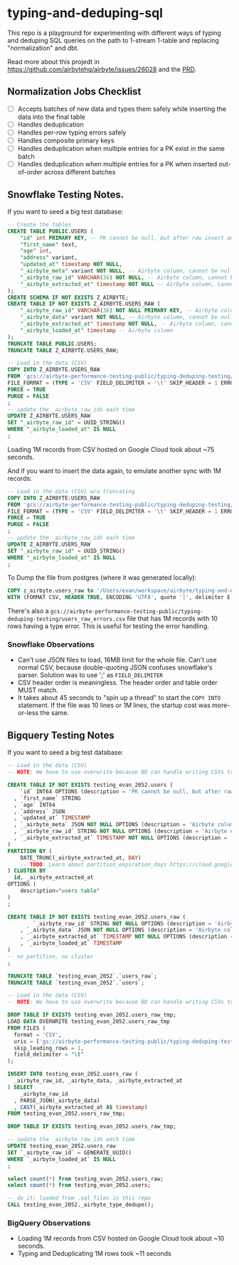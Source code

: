 # typing-and-deduping-sql

This repo is a playground for experimenting with different ways of typing and deduping SQL queries on the path to 1-stream 1-table and replacing "normalization" and dbt.

Read more about this projedt in https://github.com/airbytehq/airbyte/issues/26028 and the [PRD](https://docs.google.com/document/d/126SLzFLMS2QYXHAItx1cn03aj0HMuuDlajlUAVFtSIM/edit).

## Normalization Jobs Checklist

- [ ] Accepts batches of new data and types them safely while inserting the data into the final table
- [ ] Handles deduplication
- [ ] Handles per-row typing errors safely
- [ ] Handles composite primary keys
- [ ] Handles deduplication when multiple entries for a PK exist in the same batch
- [ ] Handles deduplication when multiple entries for a PK when inserted out-of-order across different batches

## Snowflake Testing Notes.

If you want to seed a big test database:

```sql
-- Create the tables
CREATE TABLE PUBLIC.USERS (
    "id" int PRIMARY KEY, -- PK cannot be null, but after raw insert and before typing, row will be null
    "first_name" text,
    "age" int,
    "address" variant,
    "updated_at" timestamp NOT NULL,
    "_airbyte_meta" variant NOT NULL, -- Airbyte column, cannot be null
    "_airbyte_raw_id" VARCHAR(36) NOT NULL, -- Airbyte column, cannot be null
    "_airbyte_extracted_at" timestamp NOT NULL -- Airbyte column, cannot be null
);
CREATE SCHEMA IF NOT EXISTS Z_AIRBYTE;
CREATE TABLE IF NOT EXISTS Z_AIRBYTE.USERS_RAW (
    "_airbyte_raw_id" VARCHAR(36) NOT NULL PRIMARY KEY, -- Airbyte column, cannot be null
    "_airbyte_data" variant NOT NULL, -- Airbyte column, cannot be null
    "_airbyte_extracted_at" timestamp NOT NULL, -- Airbyte column, cannot be null
    "_airbyte_loaded_at" timestamp -- Airbyte column
);
TRUNCATE TABLE PUBLIC.USERS;
TRUNCATE TABLE Z_AIRBYTE.USERS_RAW;

-- Load in the data (CSV)
COPY INTO Z_AIRBYTE.USERS_RAW
FROM 'gcs://airbyte-performance-testing-public/typing-deduping-testing/users_raw.csv'
FILE_FORMAT = (TYPE = 'CSV' FIELD_DELIMITER = '\t' SKIP_HEADER = 1 ERROR_ON_COLUMN_COUNT_MISMATCH = FALSE)
FORCE = TRUE
PURGE = FALSE
;
-- update the _airbyte_raw_ids each time
UPDATE Z_AIRBYTE.USERS_RAW
SET "_airbyte_raw_id" = UUID_STRING()
WHERE "_airbyte_loaded_at" IS NULL
;
```

Loading 1M records from CSV hosted on Google Cloud took about ~75 seconds.

And if you want to insert the data again, to emulate another sync with 1M records:

```sql
-- Load in the data (CSV) w/o truncating
COPY INTO Z_AIRBYTE.USERS_RAW
FROM 'gcs://airbyte-performance-testing-public/typing-deduping-testing/users_raw.csv'
FILE_FORMAT = (TYPE = 'CSV' FIELD_DELIMITER = '\t' SKIP_HEADER = 1 ERROR_ON_COLUMN_COUNT_MISMATCH = FALSE)
FORCE = TRUE
PURGE = FALSE
;
-- update the _airbyte_raw_ids each time
UPDATE Z_AIRBYTE.USERS_RAW
SET "_airbyte_raw_id" = UUID_STRING()
WHERE "_airbyte_loaded_at" IS NULL
;
```

To Dump the file from postgres (where it was generated locally):

```sql
COPY z_airbyte.users_raw to '/Users/evan/workspace/airbyte/typing-and-deduping-sql-experiments/data/users_raw.csv'
WITH (FORMAT CSV, HEADER TRUE, ENCODING 'UTF8', quote '|', delimiter E'\t');
```

There's also a `gcs://airbyte-performance-testing-public/typing-deduping-testing/users_raw_errors.csv` file that has 1M records with 10 rows having a type error. This is useful for testing the error handling.

### Snowflake Observations

- Can't use JSON files to load, 16MB limit for the whole file. Can't use normal CSV, because double-quoting JSON confuses snowflake's parser. Solution was to use ';' as `FIELD_DELIMITER`
- CSV header order is meaningless. The header order and table order MUST match.
- It takes about 45 seconds to "spin up a thread" to start the `COPY INTO` statement. If the file was 10 lines or 1M lines, the startup cost was more-or-less the same.

## Bigquery Testing Notes

If you want to seed a big test database:

```sql
-- Load in the data (CSV)
-- NOTE: We have to use overwrite because BQ can handle writing CSVs to non-nullable columns.  This will alter the table to match the CSV and remove any partitioning or non-nullable-ness

CREATE TABLE IF NOT EXISTS testing_evan_2052.users (
    `id` INT64 OPTIONS (description = 'PK cannot be null, but after raw insert and before typing, row will be temporarily null')
  , `first_name` STRING
  , `age` INT64
  , `address` JSON
  , `updated_at` TIMESTAMP
  , `_airbyte_meta` JSON NOT NULL OPTIONS (description = 'Airbyte column, cannot be null')
  , `_airbyte_raw_id` STRING NOT NULL OPTIONS (description = 'Airbyte column, cannot be null')
  , `_airbyte_extracted_at` TIMESTAMP NOT NULL OPTIONS (description = 'Airbyte column, cannot be null')
)
PARTITION BY (
	DATE_TRUNC(_airbyte_extracted_at, DAY)
	-- TODO: Learn about partition_expiration_days https://cloud.google.com/bigquery/docs/creating-partitioned-tables
) CLUSTER BY
  id, _airbyte_extracted_at
OPTIONS (
	description="users table"
)
;

CREATE TABLE IF NOT EXISTS testing_evan_2052.users_raw (
        `_airbyte_raw_id` STRING NOT NULL OPTIONS (description = 'Airbyte column, cannot be null')
    , `_airbyte_data` JSON NOT NULL OPTIONS (description = 'Airbyte column, cannot be null')
    , `_airbyte_extracted_at` TIMESTAMP NOT NULL OPTIONS (description = 'Airbyte column, cannot be null')
    , `_airbyte_loaded_at` TIMESTAMP
)
-- no partition, no cluster
;

TRUNCATE TABLE `testing_evan_2052`.`users_raw`;
TRUNCATE TABLE `testing_evan_2052`.`users`;

-- Load in the data (CSV)
-- NOTE: We have to use overwrite because BQ can handle writing CSVs to non-nullable columns.  This will alter the table to match the CSV and remove any partitioning or non-nullable-ness

DROP TABLE IF EXISTS testing_evan_2052.users_raw_tmp;
LOAD DATA OVERWRITE testing_evan_2052.users_raw_tmp
FROM FILES (
  format = 'CSV',
  uris = ['gs://airbyte-performance-testing-public/typing-deduping-testing/users_raw.csv'],
  skip_leading_rows = 1,
  field_delimiter = "\t"
);

INSERT INTO testing_evan_2052.users_raw (
  _airbyte_raw_id, _airbyte_data, _airbyte_extracted_at
) SELECT
    _airbyte_raw_id
  , PARSE_JSON(_airbyte_data)
  , CAST(_airbyte_extracted_at AS timestamp)
FROM testing_evan_2052.users_raw_tmp;

DROP TABLE IF EXISTS testing_evan_2052.users_raw_tmp;

-- update the _airbyte_raw_ids each time
UPDATE testing_evan_2052.users_raw
SET `_airbyte_raw_id` = GENERATE_UUID()
WHERE `_airbyte_loaded_at` IS NULL
;

select count(*) from testing_evan_2052.users_raw;
select count(*) from testing_evan_2052.users;

-- do it; loaded from .sql files in this repo
CALL testing_evan_2052._airbyte_type_dedupe();
```

### BigQuery Observations

- Loading 1M records from CSV hosted on Google Cloud took about ~10 seconds.
- Typing and Deduplicating 1M rows took ~11 seconds
